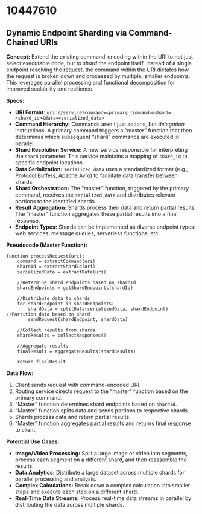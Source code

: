# 10447610

## Dynamic Endpoint Sharding via Command-Chained URIs

**Concept:** Extend the existing command-encoding within the URI to not just *select* executable code, but to *shard* the endpoint itself. Instead of a single endpoint resolving the request, the command within the URI dictates how the request is broken down and processed by multiple, smaller endpoints. This leverages parallel processing and functional decomposition for improved scalability and resilience.

**Specs:**

*   **URI Format:** `uri://service?command=<primary_command>&shard=<shard_id>&data=<serialized_data>`
*   **Command Hierarchy:**  Commands aren't just actions, but *delegation* instructions. A primary command triggers a “master” function that then determines which subsequent “shard” commands are executed in parallel.
*   **Shard Resolution Service:** A new service responsible for interpreting the `shard` parameter. This service maintains a mapping of `shard_id` to specific endpoint locations.
*   **Data Serialization:** `serialized_data` uses a standardized format (e.g., Protocol Buffers, Apache Avro) to facilitate data transfer between shards.
*   **Shard Orchestration:** The “master” function, triggered by the primary command, receives the `serialized_data` and distributes relevant portions to the identified shards.
*   **Result Aggregation:**  Shards process their data and return partial results. The “master” function aggregates these partial results into a final response.
*   **Endpoint Types:** Shards can be implemented as diverse endpoint types: web services, message queues, serverless functions, etc.

**Pseudocode (Master Function):**

```
function processRequest(uri):
    command = extractCommand(uri)
    shardId = extractShardId(uri)
    serializedData = extractData(uri)

    //Determine shard endpoints based on shardId
    shardEndpoints = getShardEndpoints(shardId)

    //Distribute data to shards
    for shardEndpoint in shardEndpoints:
        shardData = splitData(serializedData, shardEndpoint) //Partition data based on shard
        sendRequest(shardEndpoint, shardData)

    //Collect results from shards
    shardResults = collectResponses()

    //Aggregate results
    finalResult = aggregateResults(shardResults)

    return finalResult
```

**Data Flow:**

1.  Client sends request with command-encoded URI.
2.  Routing service directs request to the “master” function based on the primary command.
3.  “Master” function determines shard endpoints based on `shardId`.
4.  “Master” function splits data and sends portions to respective shards.
5.  Shards process data and return partial results.
6.  “Master” function aggregates partial results and returns final response to client.

**Potential Use Cases:**

*   **Image/Video Processing:** Split a large image or video into segments, process each segment on a different shard, and then reassemble the results.
*   **Data Analytics:** Distribute a large dataset across multiple shards for parallel processing and analysis.
*   **Complex Calculations:** Break down a complex calculation into smaller steps and execute each step on a different shard.
*   **Real-Time Data Streams:** Process real-time data streams in parallel by distributing the data across multiple shards.
